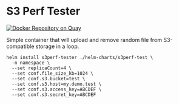 # S3 Perf Tester
[![Docker Repository on Quay](https://quay.io/repository/slukasik/s3perf-tester/status "Docker Repository on Quay")](https://quay.io/repository/slukasik/s3perf-tester)

Simple container that will upload and remove random file from S3-compatible storage in a loop.

``` shell
helm install s3perf-tester ./helm-charts/s3perf-test \
  -n namespace \
  --set replicaCount=4 \
  --set conf.file_size_kb=1024 \
  --set conf.s3.bucket=test \
  --set conf.s3.host=my.demo.test \
  --set conf.s3.access_key=ABCDEF \
  --set conf.s3.secret_key=ABCDEF
```
